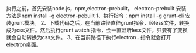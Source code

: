 执行之前，首先安装node.js，npm,electron-prebuilt。
electron-prebuilt 安装方法是npm install -g electron-pebuilt
1、执行指令：npm install -g grunt-cli 安装grunt模块。
2、下载代码之后，在当前路径直径grunt指令，经less文件，转换成为css文件。然后执行grunt watch 指令，会一直监听less文件，只要有了变换就会自动转换为css文件。
3、在当前路径下执行electron . 指令就会打开electron桌面。
